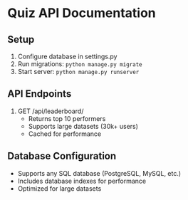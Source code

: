 # Quiz API Documentation

## Setup
1. Configure database in settings.py
2. Run migrations: `python manage.py migrate`
3. Start server: `python manage.py runserver`

## API Endpoints
1. GET /api/leaderboard/
   - Returns top 10 performers
   - Supports large datasets (30k+ users)
   - Cached for performance
   
## Database Configuration
- Supports any SQL database (PostgreSQL, MySQL, etc.)
- Includes database indexes for performance
- Optimized for large datasets